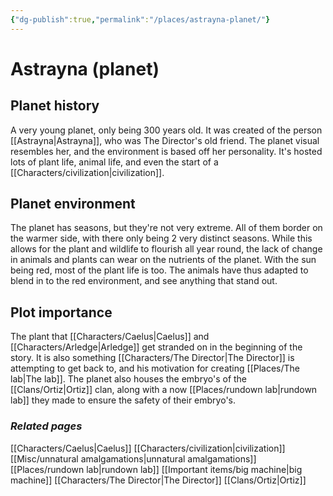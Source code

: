 ```yaml
---
{"dg-publish":true,"permalink":"/places/astrayna-planet/"}
---
```


# Astrayna (planet)
## Planet history
A very young planet, only being 300 years old. It was created of the person [[Astrayna\|Astrayna]], who was The Director's old friend. The planet visual resembles her, and the environment is based off her personality. It's hosted lots of plant life, animal life, and even the start of a [[Characters/civilization\|civilization]]. 
## Planet environment
The planet has seasons, but they're not very extreme. All of them border on the warmer side, with there only being 2 very distinct seasons. While this allows for the plant and wildlife to flourish all year round, the lack of change in animals and plants can wear on the nutrients of the planet. With the sun being red, most of the plant life is too. The animals have thus adapted to blend in to the red environment, and see anything that stand out.  
## Plot importance
The plant that [[Characters/Caelus\|Caelus]] and [[Characters/Arledge\|Arledge]] get stranded on in the beginning of the story. It is also something [[Characters/The Director\|The Director]] is attempting to get back to, and his motivation for creating [[Places/The lab\|The lab]]. The planet also houses the embryo's of the [[Clans/Ortiz\|Ortiz]] clan, along with a now [[Places/rundown lab\|rundown lab]] they made to ensure the safety of their embryo's.
### *Related pages*
[[Characters/Caelus\|Caelus]]
[[Characters/civilization\|civilization]]
[[Misc/unnatural amalgamations\|unnatural amalgamations]]
[[Places/rundown lab\|rundown lab]]
[[Important items/big machine\|big machine]]
[[Characters/The Director\|The Director]]
[[Clans/Ortiz\|Ortiz]]